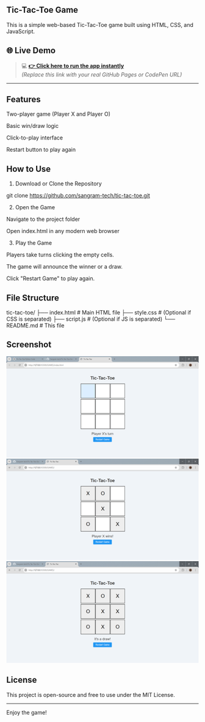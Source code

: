 ## Tic-Tac-Toe Game

This is a simple web-based Tic-Tac-Toe game built using HTML, CSS, and JavaScript.


## 🌐 Live Demo

> 💻 **[👉 Click here to run the app instantly](https://sangram-tech.github.io/TODO-APP/
)**  
> *(Replace this link with your real GitHub Pages or CodePen URL)*

---


## Features

Two-player game (Player X and Player O)

Basic win/draw logic

Click-to-play interface

Restart button to play again


##  How to Use

1. Download or Clone the Repository

git clone https://github.com/sangram-tech/tic-tac-toe.git


2. Open the Game

Navigate to the project folder

Open index.html in any modern web browser



3. Play the Game

Players take turns clicking the empty cells.

The game will announce the winner or a draw.

Click "Restart Game" to play again.




##  File Structure

tic-tac-toe/
├── index.html        # Main HTML file
├── style.css         # (Optional if CSS is separated)
├── script.js         # (Optional if JS is separated)
└── README.md         # This file

## Screenshot
 ![Initial Game Board](./initial.png)
 ![Player X Wins](x-win.png)
 ![it's draw](./draw.png)


## License

This project is open-source and free to use under the MIT License.


---

Enjoy the game!

